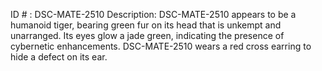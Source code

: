 ID # : DSC-MATE-2510
Description: DSC-MATE-2510 appears to be a humanoid tiger, bearing green fur on its head that is unkempt and unarranged. Its eyes glow a jade green, indicating the presence of cybernetic enhancements. DSC-MATE-2510 wears a red cross earring to hide a defect on its ear.